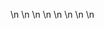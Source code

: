 

















































\n
\n
\n
\n
\n
\n
\n
\n






































































































































































































































































































































































































